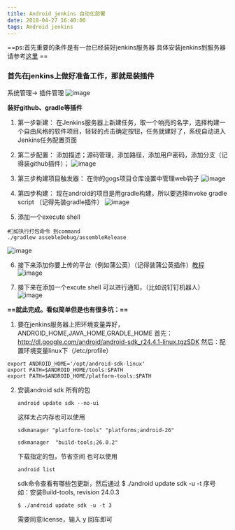 ```yaml
---
title: Android jenkins 自动化部署
date: 2018-04-27 16:40:00
tags: Android jenkins
---
```


==ps:首先重要的条件是有一台已经装好jenkins服务器 具体安装jenkins到服务器请参考[这里](https://www.cnblogs.com/h--d/p/5673085.html) ==

### 首先在jenkins上做好准备工作，那就是装插件 ###

系统管理-> 插件管理
![image](http://note.youdao.com/yws/res/1114/45DF43AFAD8F458F8C657587E8AFC2B6)

**装好github、gradle等插件**

1. 第一步新建：
 在Jenkins服务器上新建任务，取一个响亮的名字，选择构建一个自由风格的软件项目，轻轻的点击确定按钮，任务就建好了，系统自动进入Jenkins任务配置页面

2. 第二步配置：
添加描述；源码管理，添加路径，添加用户密码，添加分支（记得装github插件）；
![image](https:///note.youdao.com/yws/res/1105/D66A4D151FA5400E9F71864AF6E02D62)

3. 第三步构建项目触发器：
在你的gogs项目仓库设置中管理web钩子
![image](https:////note.youdao.com/yws/res/1192/A0F08A3BF29440F4B4A458D358FF5D76)

4. 第四步构建：
现在android的项目是用gradle构建，所以要选择invoke gradle script （记得先装gradle插件）
![image](https://note.youdao.com/yws/res/1108/7044307C7AD0468D8FD9BB89DFDDA312)

5. 添加一个execute shell 

```
#如执行打包命令 到command
./gradlew assebleDebug/assembleRelease
```

![image](https://note.youdao.com/yws/res/1120/06F5093ABC024C6287E493F86A445698)

6. 接下来添加你要上传的平台（例如蒲公英）（记得装蒲公英插件）[教程](https://www.pgyer.com/doc/view/jenkins_plugin)
![image](https://note.youdao.com/yws/res/1129/BB3372B237A34270BB2C0036FB34ED6A)

7. 接下来在添加一个excute shell 可以进行通知，（比如说钉钉机器人）
![image](https://note.youdao.com/yws/res/1140/9810A2C7743249F7955600269CE495C1)

**==就此完成。看似简单但是也有很多坑：==**

1. 要在jenkins服务器上把环境变量弄好，ANDROID_HOME,JAVA_HOME,GRADLE_HOME
首先：http://dl.google.com/android/android-sdk_r24.4.1-linux.tgzSDK
然后：配置环境变量linux下（/etc/profile）
 
```
export ANDROID_HOME='/opt/android-sdk-linux'  
export PATH=$ANDROID_HOME/tools:$PATH  
export PATH=$ANDROID_HOME/platform-tools:$PATH  
```

2. 安装android sdk 所有的包

    
    ```
    android update sdk --no-ui
    ```
    
    这样太占内存也可以使用 
    
    ```
    sdkmanager "platform-tools" "platforms;android-26"
    
    sdkmanager  "build-tools;26.0.2"
    ```
    下载指定的包，节省空间
    也可以使用
    ```
    android list
    ```
     sdk命令查看有哪些包更新，然后通过
    $ ./android  update sdk -u -t  序号
    如：安装Build-tools, revision 24.0.3
    
    ```
    $ ./android update sdk -u -t 3
    ```
    需要同意license，输入 y 回车即可
